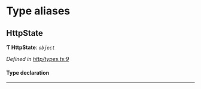 

# Type aliases

<a id="httpstate"></a>

##  HttpState

**Ƭ HttpState**: *`object`*

*Defined in [http/types.ts:9](https://github.com/polkadot-js/api/blob/919a73c/packages/rpc-provider/src/http/types.ts#L9)*

#### Type declaration

___

